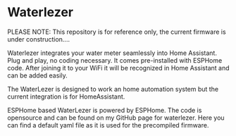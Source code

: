 # Waterlezer

PLEASE NOTE: This repository is for reference only, the current firmware is under construction....

Waterlezer integrates your water meter seamlessly into Home Assistant. Plug and play, no coding necessary. It comes pre-installed with ESPHome code. After joining it to your WiFi it will be recognized in Home Assistant and can be added easily.

The WaterLezer is designed to work an home automation system but the current integration is for HomeAssistant.

ESPHome based
WaterLezer is powered by ESPHome. The code is opensource and can be found on my GitHub page for waterlezer. Here you can find a default yaml file as it is used for the precompiled firmware.
 
